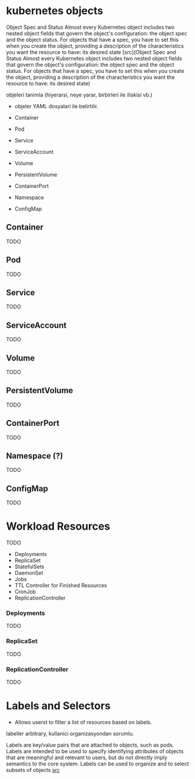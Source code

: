 # kubernetes objects

Object Spec and Status
Almost every Kubernetes object includes two nested object fields that govern the object's configuration: the object spec and the object status. For objects that have a spec, you have to set this when you create the object, providing a description of the characteristics you want the resource to have: its desired state [src](Object Spec and Status
Almost every Kubernetes object includes two nested object fields that govern the object's configuration: the object spec and the object status. For objects that have a spec, you have to set this when you create the object, providing a description of the characteristics you want the resource to have: its desired state)

objeleri tanimla (hiyerarsi, neye yarar, birbirleri ile iliskisi vb.)

- objeler YAML dosyalari ile belirtilir.

- Container
- Pod 
- Service
- ServiceAccount
- Volume
- PersistentVolume
- ContainerPort
- Namespace
- ConfigMap

## Container
TODO 

## Pod 
TODO 

## Service
TODO 

## ServiceAccount
TODO 

## Volume
TODO 

## PersistentVolume
TODO 

## ContainerPort
TODO 

## Namespace (?)
TODO 

## ConfigMap
TODO 

# Workload Resources
TODO 

- Deployments
- ReplicaSet
- StatefulSets
- DaemonSet
- Jobs
- TTL Controller for Finished Resources
- CronJob
- ReplicationController

### Deployments
TODO 

### ReplicaSet
TODO 

### ReplicationController
TODO

# Labels and Selectors

- Allows userst to filter a list of resources based on labels. 

labeller arbitrary, kullanici organizasyondan  sorumlu.

Labels are key/value pairs that are attached to objects, such as pods. Labels are intended to be used to specify identifying attributes of objects that are meaningful and relevant to users, but do not directly imply semantics to the core system. Labels can be used to organize and to select subsets of objects [src](https://kubernetes.io/docs/concepts/overview/working-with-objects/labels/)

